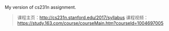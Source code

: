 My version of cs231n assignment.


> 课程主页：http://cs231n.stanford.edu/2017/syllabus
> 课程视频：https://study.163.com/course/courseMain.htm?courseId=1004697005



